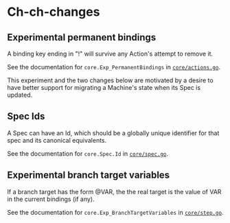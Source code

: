 # Ch-ch-changes

## Experimental permanent bindings

A binding key ending in "!" will survive any Action's attempt to
remove it.

See the documentation for `core.Exp_PermanentBindings` in
[`core/actions.go`](core/actions.go).

This experiment and the two changes below are motivated by a desire to
have better support for migrating a Machine's state when its Spec is
updated.


## Spec Ids

A Spec can have an Id, which should be a globally unique identifier
for that spec and its canonical equivalents.

See the documentation for `core.Spec.Id` in
[`core/spec.go`](core/spec.go).


## Experimental branch target variables

If a branch target has the form @VAR, the the real target is the value
of VAR in the current bindings (if any).

See the documentation for `core.Exp_BranchTargetVariables` in
[`core/step.go`](core/step.go).
